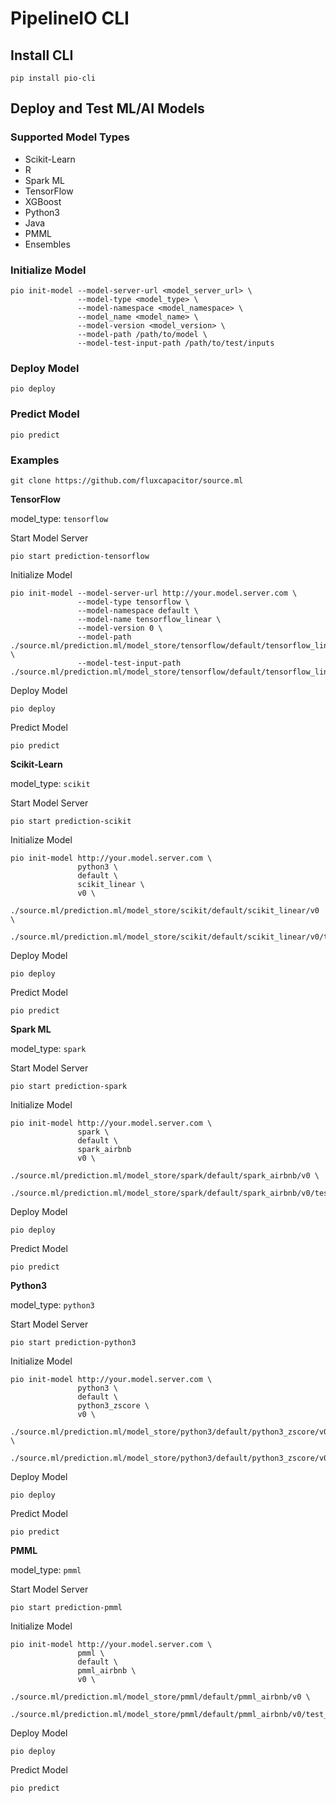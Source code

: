 # PipelineIO CLI
## Install CLI
```
pip install pio-cli
```

## Deploy and Test ML/AI Models
### Supported Model Types
* Scikit-Learn
* R
* Spark ML
* TensorFlow
* XGBoost
* Python3
* Java
* PMML
* Ensembles

### Initialize Model 
```
pio init-model --model-server-url <model_server_url> \
               --model-type <model_type> \
               --model-namespace <model_namespace> \
               --model_name <model_name> \
               --model-version <model_version> \
               --model-path /path/to/model \
               --model-test-input-path /path/to/test/inputs
```

### Deploy Model 
```
pio deploy
```

### Predict Model
```
pio predict
```

### Examples
```
git clone https://github.com/fluxcapacitor/source.ml
```

**TensorFlow**

model_type: `tensorflow`

Start Model Server
```
pio start prediction-tensorflow
```

Initialize Model
```
pio init-model --model-server-url http://your.model.server.com \
               --model-type tensorflow \
               --model-namespace default \
               --model-name tensorflow_linear \
               --model-version 0 \
               --model-path ./source.ml/prediction.ml/model_store/tensorflow/default/tensorflow_linear/0 \
               --model-test-input-path ./source.ml/prediction.ml/model_store/tensorflow/default/tensorflow_linear/0/test_inputs.txt
```

Deploy Model
```
pio deploy
```
Predict Model
```
pio predict
```

**Scikit-Learn**

model_type: `scikit`

Start Model Server
```
pio start prediction-scikit
```

Initialize Model
```
pio init-model http://your.model.server.com \
               python3 \
               default \
               scikit_linear \
               v0 \
               ./source.ml/prediction.ml/model_store/scikit/default/scikit_linear/v0 \
               ./source.ml/prediction.ml/model_store/scikit/default/scikit_linear/v0/test_inputs.txt
```

Deploy Model
```
pio deploy
```

Predict Model
```
pio predict
```

**Spark ML**

model_type: `spark`


Start Model Server
```
pio start prediction-spark
```

Initialize Model
```
pio init-model http://your.model.server.com \
               spark \
               default \
               spark_airbnb 
               v0 \
               ./source.ml/prediction.ml/model_store/spark/default/spark_airbnb/v0 \
               ./source.ml/prediction.ml/model_store/spark/default/spark_airbnb/v0/test_inputs.txt
```

Deploy Model
```
pio deploy
```

Predict Model
```
pio predict
```


**Python3**

model_type: `python3`


Start Model Server
```
pio start prediction-python3
```

Initialize Model
```
pio init-model http://your.model.server.com \
               python3 \
               default \
               python3_zscore \
               v0 \
               ./source.ml/prediction.ml/model_store/python3/default/python3_zscore/v0 \
               ./source.ml/prediction.ml/model_store/python3/default/python3_zscore/v0/test_inputs.txt
```

Deploy Model
```
pio deploy
```

Predict Model
```
pio predict
```

**PMML**

model_type: `pmml`


Start Model Server
```
pio start prediction-pmml
```

Initialize Model
```
pio init-model http://your.model.server.com \
               pmml \
               default \
               pmml_airbnb \
               v0 \
               ./source.ml/prediction.ml/model_store/pmml/default/pmml_airbnb/v0 \
               ./source.ml/prediction.ml/model_store/pmml/default/pmml_airbnb/v0/test_inputs.txt
```

Deploy Model
```
pio deploy
```

Predict Model
```
pio predict
```
